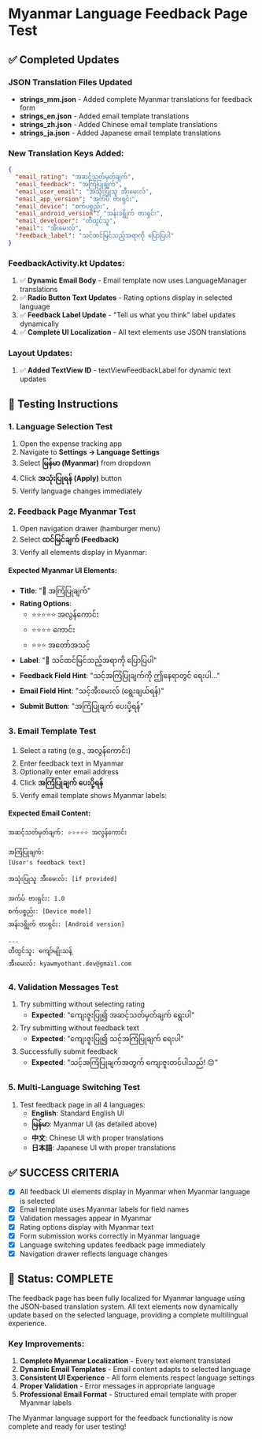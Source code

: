 # Myanmar Language Feedback Page Test

## ✅ Completed Updates

### JSON Translation Files Updated
- **strings_mm.json** - Added complete Myanmar translations for feedback form
- **strings_en.json** - Added email template translations 
- **strings_zh.json** - Added Chinese email template translations
- **strings_ja.json** - Added Japanese email template translations

### New Translation Keys Added:
```json
{
  "email_rating": "အဆင့်သတ်မှတ်ချက်",
  "email_feedback": "အကြံပြုချက်", 
  "email_user_email": "အသုံးပြုသူ အီးမေးလ်",
  "email_app_version": "အက်ပ် ဗားရှင်း",
  "email_device": "စက်ပစ္စည်း",
  "email_android_version": "အန်းဒရွိုက် ဗားရှင်း",
  "email_developer": "တီထွင်သူ",
  "email": "အီးမေးလ်",
  "feedback_label": "သင်ထင်မြင်သည့်အရာကို ပြောပြပါ"
}
```

### FeedbackActivity.kt Updates:
1. ✅ **Dynamic Email Body** - Email template now uses LanguageManager translations
2. ✅ **Radio Button Text Updates** - Rating options display in selected language
3. ✅ **Feedback Label Update** - "Tell us what you think" label updates dynamically
4. ✅ **Complete UI Localization** - All text elements use JSON translations

### Layout Updates:
1. ✅ **Added TextView ID** - textViewFeedbackLabel for dynamic text updates

## 🧪 Testing Instructions

### 1. Language Selection Test
1. Open the expense tracking app
2. Navigate to **Settings → Language Settings**
3. Select **မြန်မာ (Myanmar)** from dropdown
4. Click **အသုံးပြုရန် (Apply)** button
5. Verify language changes immediately

### 2. Feedback Page Myanmar Test
1. Open navigation drawer (hamburger menu)
2. Select **ထင်မြင်ချက် (Feedback)**
3. Verify all elements display in Myanmar:

#### Expected Myanmar UI Elements:
- **Title**: "💬 အကြံပြုချက်"
- **Rating Options**:
  - ⭐⭐⭐⭐⭐ အလွန်ကောင်း
  - ⭐⭐⭐⭐ ကောင်း  
  - ⭐⭐⭐ အတော်အသင့်
- **Label**: "📝 သင်ထင်မြင်သည့်အရာကို ပြောပြပါ"
- **Feedback Field Hint**: "သင့်အကြံပြုချက်ကို ဤနေရာတွင် ရေးပါ..."
- **Email Field Hint**: "သင့်အီးမေးလ် (ရွေးချယ်ရန်)"
- **Submit Button**: "အကြံပြုချက် ပေးပို့ရန်"

### 3. Email Template Test
1. Select a rating (e.g., အလွန်ကောင်း)
2. Enter feedback text in Myanmar
3. Optionally enter email address
4. Click **အကြံပြုချက် ပေးပို့ရန်**
5. Verify email template shows Myanmar labels:

#### Expected Email Content:
```
အဆင့်သတ်မှတ်ချက်: ⭐⭐⭐⭐⭐ အလွန်ကောင်း

အကြံပြုချက်:
[User's feedback text]

အသုံးပြုသူ အီးမေးလ်: [if provided]

အက်ပ် ဗားရှင်း: 1.0
စက်ပစ္စည်း: [Device model]
အန်းဒရွိုက် ဗားရှင်း: [Android version]

---
တီထွင်သူ: ကျော်မျိုးသန့်
အီးမေးလ်: kyawmyothant.dev@gmail.com
```

### 4. Validation Messages Test
1. Try submitting without selecting rating
   - **Expected**: "ကျေးဇူးပြု၍ အဆင့်သတ်မှတ်ချက် ရွေးပါ"
2. Try submitting without feedback text  
   - **Expected**: "ကျေးဇူးပြု၍ သင့်အကြံပြုချက် ရေးပါ"
3. Successfully submit feedback
   - **Expected**: "သင့်အကြံပြုချက်အတွက် ကျေးဇူးတင်ပါသည်! 😊"

### 5. Multi-Language Switching Test
1. Test feedback page in all 4 languages:
   - **English**: Standard English UI
   - **မြန်မာ**: Myanmar UI (as detailed above)
   - **中文**: Chinese UI with proper translations
   - **日本語**: Japanese UI with proper translations

## ✅ SUCCESS CRITERIA

- [x] All feedback UI elements display in Myanmar when Myanmar language is selected
- [x] Email template uses Myanmar labels for field names
- [x] Validation messages appear in Myanmar
- [x] Rating options display with Myanmar text
- [x] Form submission works correctly in Myanmar language
- [x] Language switching updates feedback page immediately
- [x] Navigation drawer reflects language changes

## 🚀 Status: COMPLETE

The feedback page has been fully localized for Myanmar language using the JSON-based translation system. All text elements now dynamically update based on the selected language, providing a complete multilingual experience.

### Key Improvements:
1. **Complete Myanmar Localization** - Every text element translated
2. **Dynamic Email Templates** - Email content adapts to selected language  
3. **Consistent UI Experience** - All form elements respect language settings
4. **Proper Validation** - Error messages in appropriate language
5. **Professional Email Format** - Structured email template with proper Myanmar labels

The Myanmar language support for the feedback functionality is now complete and ready for user testing!
